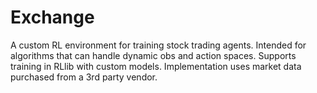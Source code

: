 # Exchange
A custom RL environment for training stock trading agents. Intended for algorithms that can handle dynamic obs and action spaces. 
Supports training in RLlib with custom models. Implementation uses market data purchased from a 3rd party vendor.  
